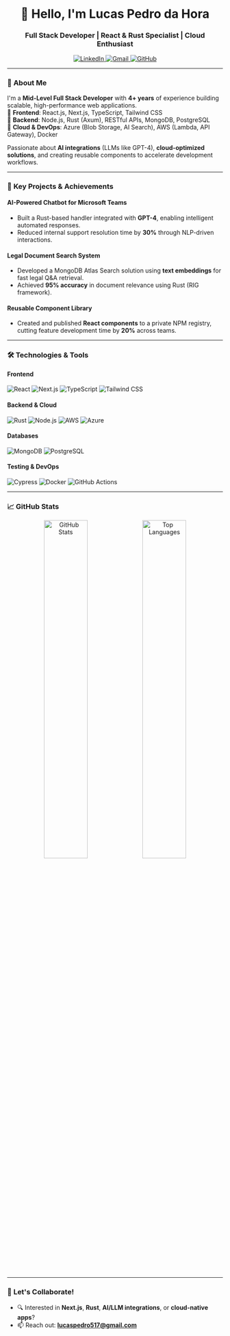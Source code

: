 <h1 align="center">👋 Hello, I'm Lucas Pedro da Hora</h1>
<h3 align="center">Full Stack Developer | React & Rust Specialist | Cloud Enthusiast</h3>

<p align="center">
  <a href="https://www.linkedin.com/in/olucaspedro/" target="_blank">
    <img src="https://img.shields.io/badge/LinkedIn-0077B5?style=for-the-badge&logo=linkedin&logoColor=white" alt="LinkedIn">
  </a>
  <a href="mailto:lucaspedro517@gmail.com">
    <img src="https://img.shields.io/badge/Gmail-D14836?style=for-the-badge&logo=gmail&logoColor=white" alt="Gmail">
  </a>
  <a href="https://github.com/Lusk1nha">
    <img src="https://img.shields.io/badge/GitHub-100000?style=for-the-badge&logo=github&logoColor=white" alt="GitHub">
  </a>
</p>

---

### 🚀 **About Me**
I'm a **Mid-Level Full Stack Developer** with **4+ years** of experience building scalable, high-performance web applications.  
🔹 **Frontend**: React.js, Next.js, TypeScript, Tailwind CSS  
🔹 **Backend**: Node.js, Rust (Axum), RESTful APIs, MongoDB, PostgreSQL  
🔹 **Cloud & DevOps**: Azure (Blob Storage, AI Search), AWS (Lambda, API Gateway), Docker  

Passionate about **AI integrations** (LLMs like GPT-4), **cloud-optimized solutions**, and creating reusable components to accelerate development workflows.

---

### 💼 **Key Projects & Achievements**

#### **AI-Powered Chatbot for Microsoft Teams**  
- Built a Rust-based handler integrated with **GPT-4**, enabling intelligent automated responses.  
- Reduced internal support resolution time by **30%** through NLP-driven interactions.

#### **Legal Document Search System**  
- Developed a MongoDB Atlas Search solution using **text embeddings** for fast legal Q&A retrieval.  
- Achieved **95% accuracy** in document relevance using Rust (RIG framework).

#### **Reusable Component Library**  
- Created and published **React components** to a private NPM registry, cutting feature development time by **20%** across teams.

---

### 🛠️ **Technologies & Tools**

#### **Frontend**  
![React](https://img.shields.io/badge/React-20232A?style=flat&logo=react&logoColor=61DAFB)
![Next.js](https://img.shields.io/badge/Next.js-000000?style=flat&logo=nextdotjs&logoColor=white)
![TypeScript](https://img.shields.io/badge/TypeScript-3178C6?style=flat&logo=typescript&logoColor=white)
![Tailwind CSS](https://img.shields.io/badge/Tailwind_CSS-38B2AC?style=flat&logo=tailwind-css&logoColor=white)

#### **Backend & Cloud**  
![Rust](https://img.shields.io/badge/Rust-000000?style=flat&logo=rust&logoColor=white)
![Node.js](https://img.shields.io/badge/Node.js-339933?style=flat&logo=nodedotjs&logoColor=white)
![AWS](https://img.shields.io/badge/AWS-232F3E?style=flat&logo=amazon-aws&logoColor=white)
![Azure](https://img.shields.io/badge/Azure-0089D6?style=flat&logo=microsoft-azure&logoColor=white)

#### **Databases**  
![MongoDB](https://img.shields.io/badge/MongoDB-47A248?style=flat&logo=mongodb&logoColor=white)
![PostgreSQL](https://img.shields.io/badge/PostgreSQL-4169E1?style=flat&logo=postgresql&logoColor=white)

#### **Testing & DevOps**  
![Cypress](https://img.shields.io/badge/Cypress-17202C?style=flat&logo=cypress&logoColor=white)
![Docker](https://img.shields.io/badge/Docker-2496ED?style=flat&logo=docker&logoColor=white)
![GitHub Actions](https://img.shields.io/badge/GitHub_Actions-2088FF?style=flat&logo=github-actions&logoColor=white)

---

### 📈 **GitHub Stats**

<p align="center">
  <img src="https://github-readme-stats.vercel.app/api?username=Lusk1nha&show_icons=true&theme=dark&hide_border=true" alt="GitHub Stats" width="45%">
  <img src="https://github-readme-stats.vercel.app/api/top-langs/?username=Lusk1nha&layout=compact&theme=dark&hide_border=true" alt="Top Languages" width="45%">
</p>

---

### 🤝 **Let's Collaborate!**
- 🔍 Interested in **Next.js**, **Rust**, **AI/LLM integrations**, or **cloud-native apps**?  
- 📫 Reach out: **lucaspedro517@gmail.com**
